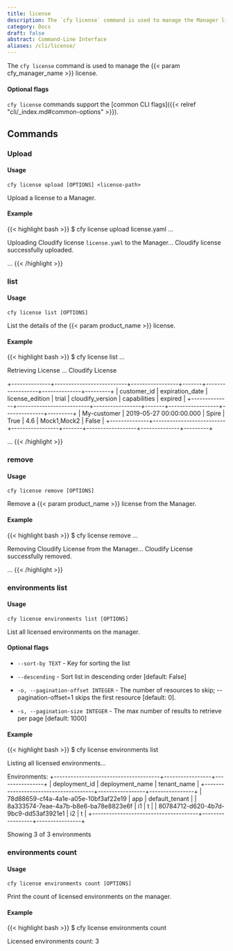 ```yaml
---
title: license
description: The `cfy license` command is used to manage the Manager license.
category: Docs
draft: false
abstract: Command-Line Interface
aliases: /cli/license/
---
```


The `cfy license` command is used to manage the {{< param cfy_manager_name >}} license.

#### Optional flags
`cfy license` commands support the [common CLI flags]({{< relref "cli/_index.md#common-options" >}}).

## Commands

### Upload

#### Usage
`cfy license upload [OPTIONS] <license-path>`

Upload a license to a Manager.


#### Example

{{< highlight  bash  >}}
$ cfy license upload license.yaml
...

Uploading Cloudify license `license.yaml` to the Manager...
Cloudify license successfully uploaded.

...
{{< /highlight >}}


### list

#### Usage
`cfy license list [OPTIONS]`

List the details of the {{< param product_name >}} license.

#### Example

{{< highlight  bash  >}}
$ cfy license list
...

Retrieving License
...
Cloudify License

+--------------+--------------------------+-----------------+-------+------------------+--------------+---------+
| customer_id  |     expiration_date      | license_edition | trial | cloudify_version | capabilities | expired |
+--------------+--------------------------+-----------------+-------+------------------+--------------+---------+
| My-customer  | 2019-05-27 00:00:00.000  |      Spire      |  True |       4.6        | Mock1,Mock2  |  False  |
+--------------+--------------------------+-----------------+-------+------------------+--------------+---------+

...
{{< /highlight >}}


### remove

#### Usage
`cfy license remove [OPTIONS]`

Remove a {{< param product_name >}} license from the Manager.

#### Example

{{< highlight  bash  >}}
$ cfy license remove
...

Removing Cloudify License from the Manager...
Cloudify License successfully removed.

...
{{< /highlight >}}


### environments list

#### Usage
`cfy license environments list [OPTIONS]`

List all licensed environments on the manager.

#### Optional flags

*  `--sort-by TEXT` -   Key for sorting the list

*  `--descending` -     Sort list in descending order [default: False]

*  `-o, --pagination-offset INTEGER` -    The number of resources to skip; --pagination-offset=1 skips the first resource
                                         [default: 0].

*  `-s, --pagination-size INTEGER` -    The max number of results to retrieve per page [default: 1000]



#### Example

{{< highlight  bash  >}}
$ cfy license environments list

Listing all licensed environments...

Environments:
+--------------------------------------+-----------------+----------------+
|            deployment_id             | deployment_name |  tenant_name   |
+--------------------------------------+-----------------+----------------+
| 78d88659-cf4a-4a1e-a05e-10bf3af22e19 |       app       | default_tenant |
| 8a333574-7eae-4a7b-b8e6-ba78e8823e6f |        i1       |       t        |
| 80784712-d620-4b7d-9bc9-dd53af3921e1 |        i2       |       t        |
+--------------------------------------+-----------------+----------------+

Showing 3 of 3 environments


### environments count

#### Usage
`cfy license environments count [OPTIONS]`

Print the count of licensed environments on the manager.

#### Example

{{< highlight  bash  >}}
$ cfy license environments count

Licensed environments count: 3
